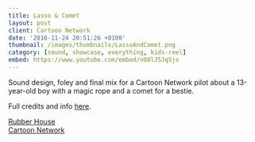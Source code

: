 ```yaml
---
title: Lasso & Comet
layout: post
client: Cartoon Network
date: '2016-11-24 20:51:26 +0100'
thumbnail: /images/thumbnails/LassoAndComet.png
category: [sound, showcase, everything, kids-reel]
embed: https://www.youtube.com/embed/n08lJ5Jq5js
---
```


Sound design, foley and final mix for a Cartoon Network pilot about a 13-year-old boy with a magic rope and a comet for a bestie.

Full credits and info [here](http://www.rubberhousestudio.com/works/lasso-comet/).

[Rubber House](http://www.rubberhousestudio.com/)  
[Cartoon Network](www.cartoonnetwork.co.uk/)
